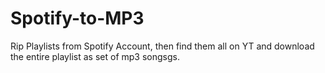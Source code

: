 # Spotify-to-MP3
Rip Playlists from Spotify Account, then find them all on YT and download the entire playlist as set of mp3 songsgs.

